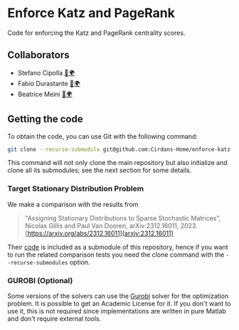 # Enforce Katz and PageRank

Code for enforcing the Katz and PageRank centrality scores.

## Collaborators

- Stefano Cipolla [:email:](s.cipolla@soton.ac.uk)[:earth_africa:](https://stefanocipolla.github.io/)
- Fabio Durastante [:email:](fabio.durastante@unipi.it)[:earth_africa:](https://fdurastante.github.io)
- Beatrice Meini [:email:](beatrice.meini@unipi.it)[:earth_africa:](https://people.dm.unipi.it/meini/)

## Getting the code

To obtain the code, you can use Git with the following command:
```bash
git clone --recurse-submodule git@github.com:Cirdans-Home/enforce-katz-and-pagerank.git
```
This command will not only clone the main repository but also initialize and clone all its submodules; see the next section for some details.


### Target Stationary Distribution Problem

We make a comparison with the results from

> "Assigning Stationary Distributions to Sparse Stochastic Matrices", Nicolas Gillis and Paul Van Dooren, arXiv:2312.16011, 2023. [https://arxiv.org/abs/2312.16011](arxiv:2312.16011)

Their [code](https://gitlab.com/ngillis/TSDP) is included as a submodule of this repository, hence if you want to run the related comparison tests you need the clone command with the `--recurse-submodules` option.

### GUROBI (Optional)

Some versions of the solvers can use the [Gurobi](https://www.gurobi.com) solver for the optimization problem. It is possible to get an Academic License for it. If you don't want to use it, this is not required since implementations are written in pure Matlab and don't require external tools.

